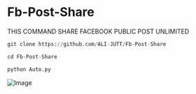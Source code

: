 # Fb-Post-Share
THIS COMMAND SHARE FACEBOOK PUBLIC POST UNLIMITED 

```python
git clone https://github.com/ALI-JUTT/Fb-Post-Share

cd Fb-Post-Share

python Auto.py

``` 

![Image](https://github.com/user-attachments/assets/eb8d1420-dd88-4dd9-8c34-cfc3a5a84e3e)
